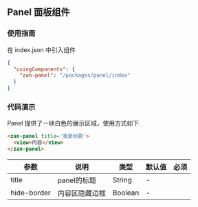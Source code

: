 ## Panel 面板组件

### 使用指南
在 index.json 中引入组件
```json
{
  "usingComponents": {
    "zan-panel": "/packages/panel/index"
  }
}
```

### 代码演示
Panel 提供了一块白色的展示区域，使用方式如下
```html
<zan-panel title='我是标题'>
  <view>内容</view>
</zan-panel>
```
| 参数       | 说明      | 类型       | 默认值       | 必须      |
|-----------|-----------|-----------|-------------|-------------|
| title | panel的标题 | String | - | |
| hide-border | 内容区隐藏边框 | Boolean | - | |



